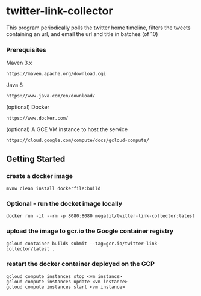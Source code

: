 
# twitter-link-collector

This program periodically polls the twitter home timeline, filters the tweets containing an url,
and email the url and title in batches (of 10)


### Prerequisites

Maven 3.x
```
https://maven.apache.org/download.cgi
```

Java 8
```
https://www.java.com/en/download/
```

(optional) Docker
```
https://www.docker.com/
```


(optional) A GCE VM instance to host the service
```
https://cloud.google.com/compute/docs/gcloud-compute/
```


## Getting Started

### create a docker image

```
mvnw clean install dockerfile:build
```

### Optional - run the docket image locally

```
docker run -it --rm -p 8080:8080 megalit/twitter-link-collector:latest
```

### upload the image to gcr.io the Google container registry

```
gcloud container builds submit --tag=gcr.io/twitter-link-collector/latest .
```

### restart the docker container deployed on the GCP

```
gcloud compute instances stop <vm instance>
gcloud compute instances update <vm instance>
gcloud compute instances start <vm instance>
```






